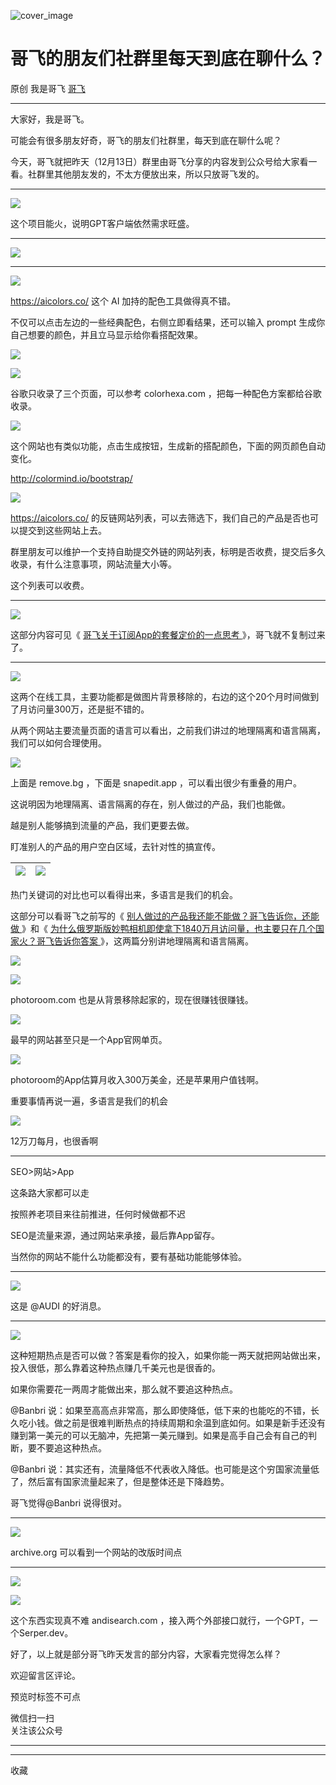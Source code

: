 ![cover_image](https://mmbiz.qpic.cn/sz_mmbiz_jpg/LBrX00GQeicuCk5hZlia9NXR4gV9jAbxtqxgETEMh1rsOzrAib03SQ4bTXibic63OptialKBAV0OavFyjJnhY8IHkxhA/0?wx_fmt=jpeg)

#  哥飞的朋友们社群里每天到底在聊什么？

原创  我是哥飞  [ 哥飞 ](javascript:void\(0\);)

__ _ _ _ _

大家好，我是哥飞。  

可能会有很多朋友好奇，哥飞的朋友们社群里，每天到底在聊什么呢？  

今天，哥飞就把昨天（12月13日）群里由哥飞分享的内容发到公众号给大家看一看。社群里其他朋友发的，不太方便放出来，所以只放哥飞发的。  

* * *

  

![](https://mmbiz.qpic.cn/sz_mmbiz_jpg/LBrX00GQeicuCk5hZlia9NXR4gV9jAbxtqUua3HK7Nmvs0p3w0IzbVTkibEf80XvicJgY5icWyyLTssp3tpCW2icXw7A/640?wx_fmt=jpeg&from=appmsg)

这个项目能火，说明GPT客户端依然需求旺盛。

* * *

  

![](https://mmbiz.qpic.cn/sz_mmbiz_png/LBrX00GQeicuCk5hZlia9NXR4gV9jAbxtq5sFo1o9XoMPCkvmiaAyu0aDfQZdm7n3hlFL0vD2tVpIsYE1Yo3ia2s6w/640?wx_fmt=png&from=appmsg)

* * *

  

![](https://mmbiz.qpic.cn/sz_mmbiz_png/LBrX00GQeicuCk5hZlia9NXR4gV9jAbxtqOW81TfBiclzYgFTAqwBD5MHXnYianv4AxBBGxoe479iaPbicvaiaEHE6Iiaw/640?wx_fmt=png&from=appmsg)

https://aicolors.co/ 这个 AI 加持的配色工具做得真不错。

不仅可以点击左边的一些经典配色，右侧立即看结果，还可以输入 prompt 生成你自己想要的颜色，并且立马显示给你看搭配效果。

![](https://mmbiz.qpic.cn/sz_mmbiz_png/LBrX00GQeicuCk5hZlia9NXR4gV9jAbxtqypRgvMsib98RWsXpc0GlUDyh8n8xt7EiczgSs5jGSPjMAm8cUd8PGPNA/640?wx_fmt=png&from=appmsg)

![](https://mmbiz.qpic.cn/sz_mmbiz_png/LBrX00GQeicuCk5hZlia9NXR4gV9jAbxtqmpHbXFnK2kC2v4m7Yic5W8aZQmftqvMBWD0gf2TH8E02Toc9UFL1eGQ/640?wx_fmt=png&from=appmsg)

谷歌只收录了三个页面，可以参考 colorhexa.com ，把每一种配色方案都给谷歌收录。

![](https://mmbiz.qpic.cn/sz_mmbiz_png/LBrX00GQeicuCk5hZlia9NXR4gV9jAbxtq9mDdL1WAHYYXcQthxxRdu7uEu0qHaWuPqIWxg2XDx9fOjfzUqXmUow/640?wx_fmt=png&from=appmsg)

这个网站也有类似功能，点击生成按钮，生成新的搭配颜色，下面的网页颜色自动变化。

http://colormind.io/bootstrap/

![](https://mmbiz.qpic.cn/sz_mmbiz_png/LBrX00GQeicuCk5hZlia9NXR4gV9jAbxtqaPLicSV7WTEe0lVQ4tNouKyWuicyqLmHRUvKjjrSviau8Evbicolk85rfw/640?wx_fmt=png&from=appmsg)

https://aicolors.co/ 的反链网站列表，可以去筛选下，我们自己的产品是否也可以提交到这些网站上去。

群里朋友可以维护一个支持自助提交外链的网站列表，标明是否收费，提交后多久收录，有什么注意事项，网站流量大小等。

这个列表可以收费。

* * *

  

![](https://mmbiz.qpic.cn/sz_mmbiz_png/LBrX00GQeicuCk5hZlia9NXR4gV9jAbxtqxTgedzh5zqNs6JOPy7moVvxia3LY3iaVF2OMfS1qmrLiaicIt96VSBcuFw/640?wx_fmt=png&from=appmsg)

这部分内容可见《 [ 哥飞关于订阅App的套餐定价的一点思考
](http://mp.weixin.qq.com/s?__biz=MjM5OTIzMzYyMA==&mid=2650081496&idx=1&sn=131a04ed41cdb2f6ced26cd3de491e40&chksm=bf3f39e38848b0f56edcd0de6590988a8cc5c5cb4e15969133629673cdd8ea1dbc3f9a7e17de&scene=21#wechat_redirect)
》，哥飞就不复制过来了。

* * *

  

![](https://mmbiz.qpic.cn/sz_mmbiz_jpg/LBrX00GQeicuCk5hZlia9NXR4gV9jAbxtqpoQQeSxXqiag5LpecDBlRadvbKjkRVnZJvgUmI1mp5odx79XamQ3kKg/640?wx_fmt=jpeg&from=appmsg)

这两个在线工具，主要功能都是做图片背景移除的，右边的这个20个月时间做到了月访问量300万，还是挺不错的。

从两个网站主要流量页面的语言可以看出，之前我们讲过的地理隔离和语言隔离，我们可以如何合理使用。

![](https://mmbiz.qpic.cn/sz_mmbiz_jpg/LBrX00GQeicuCk5hZlia9NXR4gV9jAbxtqmaicYaGjCWdwZ2icWHhW3fDPuyMP4gAjETsf0qjsbfMabS8ibVIEJI3Pg/640?wx_fmt=jpeg&from=appmsg)

上面是 remove.bg ，下面是 snapedit.app ，可以看出很少有重叠的用户。

这说明因为地理隔离、语言隔离的存在，别人做过的产品，我们也能做。

越是别人能够搞到流量的产品，我们更要去做。

盯准别人的产品的用户空白区域，去针对性的搞宣传。

![](https://mmbiz.qpic.cn/sz_mmbiz_png/LBrX00GQeicuCk5hZlia9NXR4gV9jAbxtqL2fry9qmSLzvQuVGCDmM3092zQTY6Hn3Ajjcfyvn8Bb6fOe43e5Fqg/640?wx_fmt=png&from=appmsg) |  ![](https://mmbiz.qpic.cn/sz_mmbiz_png/LBrX00GQeicuCk5hZlia9NXR4gV9jAbxtqoojibPLhogoM4lNhTiaGwx8wXVyJzRTC01UH2bYxFdvhhQMtq1R3YlsA/640?wx_fmt=png&from=appmsg)  
---|---  
  
热门关键词的对比也可以看得出来，多语言是我们的机会。

这部分可以看哥飞之前写的《 [ 别人做过的产品我还能不能做？哥飞告诉你，还能做
](http://mp.weixin.qq.com/s?__biz=MjM5OTIzMzYyMA==&mid=2650080128&idx=1&sn=1e3008e113c5e1a537057f361a0aa017&chksm=bf3f32bb8848bbad590c3a20757db7330f3136bf825d64a2a7cd915b8503a8a681b24c02200c&scene=21#wechat_redirect)
》和《 [ 为什么俄罗斯版妙鸭相机即使拿下1840万月访问量，也主要只在几个国家火？哥飞告诉你答案
](http://mp.weixin.qq.com/s?__biz=MjM5OTIzMzYyMA==&mid=2650080214&idx=1&sn=6bec8257bc6b77b8fdc3a33272bc0cc1&chksm=bf3f32ed8848bbfb1303701b2f64b2b20667812727d3367f2edb7707c257f0596815f9662e90&scene=21#wechat_redirect)
》，这两篇分别讲地理隔离和语言隔离。  

![](https://mmbiz.qpic.cn/sz_mmbiz_png/LBrX00GQeicuCk5hZlia9NXR4gV9jAbxtqVnPRh05q9RPE2riaqN2T8kg6EQ72y0mCz8uMlrXdtpibyoNXmOnC6AhQ/640?wx_fmt=png&from=appmsg)

![](https://mmbiz.qpic.cn/sz_mmbiz_png/LBrX00GQeicuCk5hZlia9NXR4gV9jAbxtqcIGdbYu0RNfylUGCV5f3ghhFcjqWB4zKRsm16PCkHfjQyFZUOPsCvQ/640?wx_fmt=png&from=appmsg)

photoroom.com 也是从背景移除起家的，现在很赚钱很赚钱。

![](https://mmbiz.qpic.cn/sz_mmbiz_png/LBrX00GQeicuCk5hZlia9NXR4gV9jAbxtqUpDhVmvSI8c5DibExUhdR2SRIVQlichVOqlVY8icG9XarziaXTOBVbHvyQ/640?wx_fmt=png&from=appmsg)

最早的网站甚至只是一个App官网单页。

![](https://mmbiz.qpic.cn/sz_mmbiz_png/LBrX00GQeicuCk5hZlia9NXR4gV9jAbxtqV8IkDmbUURIHrHcsypXiaobunUic0OFibyvwMydEtVOPcgweQiaRYgWlCQ/640?wx_fmt=png&from=appmsg)

photoroom的App估算月收入300万美金，还是苹果用户值钱啊。

重要事情再说一遍，多语言是我们的机会

![](https://mmbiz.qpic.cn/sz_mmbiz_png/LBrX00GQeicuCk5hZlia9NXR4gV9jAbxtqsMos2cjmZbTcgq6l8BSwGSXUicEmiaXiau1Bo5iaM8iaQicBCibU1CAXxNA9A/640?wx_fmt=png&from=appmsg)

12万刀每月，也很香啊

* * *

  

SEO>网站>App

这条路大家都可以走

按照养老项目来往前推进，任何时候做都不迟

SEO是流量来源，通过网站来承接，最后靠App留存。

当然你的网站不能什么功能都没有，要有基础功能能够体验。

* * *

  

![](https://mmbiz.qpic.cn/sz_mmbiz_png/LBrX00GQeicuCk5hZlia9NXR4gV9jAbxtq6bvRsjJgFJl9Ciahk7TKiaRUMhcaVlrrbphn7Xc4JbL4eFMxpjeLcdvQ/640?wx_fmt=png&from=appmsg)

这是 @AUDI 的好消息。  

* * *

  

![](https://mmbiz.qpic.cn/sz_mmbiz_png/LBrX00GQeicuCk5hZlia9NXR4gV9jAbxtqCRdVHQwUwZffkYEbQuic5FslrGrWLI0BtD2BiaUvEiaw1MjZuAHrYibrjg/640?wx_fmt=png&from=appmsg)

这种短期热点是否可以做？答案是看你的投入，如果你能一两天就把网站做出来，投入很低，那么靠着这种热点赚几千美元也是很香的。

如果你需要花一两周才能做出来，那么就不要追这种热点。

@Banbri
说：如果至高高点非常高，那么即使降低，低下来的也能吃的不错，长久吃小钱。做之前是很难判断热点的持续周期和余温到底如何。如果是新手还没有赚到第一美元的可以无脑冲，先把第一美元赚到。如果是高手自己会有自己的判断，要不要追这种热点。

@Banbri 说：其实还有，流量降低不代表收入降低。也可能是这个穷国家流量低了，然后富有国家流量起来了，但是整体还是下降趋势。

哥飞觉得@Banbri 说得很对。  

* * *

  

![](https://mmbiz.qpic.cn/sz_mmbiz_png/LBrX00GQeicuCk5hZlia9NXR4gV9jAbxtqhDbLDlo8uUUH7r0B5sOqIuIcxeiasrKDgROQY2k26icC20uWC0I1u7Eg/640?wx_fmt=png&from=appmsg)

archive.org 可以看到一个网站的改版时间点

* * *

  

![](https://mmbiz.qpic.cn/sz_mmbiz_png/LBrX00GQeicuCk5hZlia9NXR4gV9jAbxtqJoktVZrFA0ic7tNp9Hufa9mUrDqCbUg9yegAe63dvib1J7do4zMWj0ibQ/640?wx_fmt=png&from=appmsg)

![](https://mmbiz.qpic.cn/sz_mmbiz_png/LBrX00GQeicuCk5hZlia9NXR4gV9jAbxtqLsgmbzejFB8QwopcjThDvgx051Dsibdt25k8iaqJH13ZZlzsREKfJLhg/640?wx_fmt=png&from=appmsg)

这个东西实现真不难 andisearch.com ，接入两个外部接口就行，一个GPT，一个Serper.dev。

好了，以上就是部分哥飞昨天发言的部分内容，大家看完觉得怎么样？  

欢迎留言区评论。  

  

  

预览时标签不可点

微信扫一扫  
关注该公众号





****



****



  收藏

